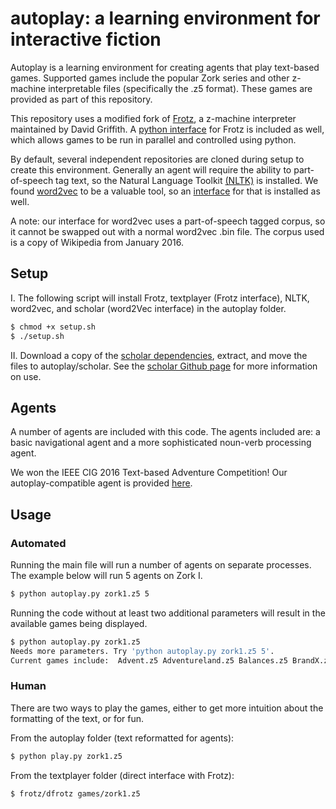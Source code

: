 
# autoplay: a learning environment for interactive fiction

Autoplay is a learning environment for creating agents that play text-based games. Supported games include the popular Zork series and other z-machine interpretable files (specifically the .z5 format). These games are provided as part of this repository.

This repository uses a modified fork of [Frotz](https://github.com/DavidGriffith/frotz), a z-machine interpreter maintained by David Griffith. A [python interface](https://github.com/danielricks/textplayer) for Frotz is included as well, which allows games to be run in parallel and controlled using python.

By default, several independent repositories are cloned during setup to create this environment. Generally an agent will require the ability to part-of-speech tag text, so the Natural Language Toolkit [(NLTK)](http://www.nltk.org/) is installed. We found [word2vec](https://code.google.com/archive/p/word2vec/) to be a valuable tool, so an [interface](https://github.com/danielricks/scholar) for that is installed as well.

A note: our interface for word2vec uses a part-of-speech tagged corpus, so it cannot be swapped out with a normal word2vec .bin file. The corpus used is a copy of Wikipedia from January 2016.

## Setup

I. The following script will install Frotz, textplayer (Frotz interface), NLTK, word2vec, and scholar (word2Vec interface) in the autoplay folder.

```bash
$ chmod +x setup.sh
$ ./setup.sh
```

II. Download a copy of the [scholar dependencies](https://drive.google.com/file/d/1srOUFidQ9fV240wyF7GW4eqF6raCawBV/view), extract, and move the files to autoplay/scholar. See the [scholar Github page](https://github.com/danielricks/scholar) for more information on use.

## Agents

A number of agents are included with this code. The agents included are: a basic navigational agent and a more sophisticated noun-verb processing agent.

We won the IEEE CIG 2016 Text-based Adventure Competition! Our autoplay-compatible agent is provided [here](https://github.com/danielricks/BYU-Agent-2016).

## Usage

### Automated

Running the main file will run a number of agents on separate processes. The example below will run 5 agents on Zork I.

```bash
$ python autoplay.py zork1.z5 5
```

Running the code without at least two additional parameters will result in the available games being displayed.

```bash
$ python autoplay.py zork1.z5
Needs more parameters. Try 'python autoplay.py zork1.z5 5'.
Current games include:  Advent.z5 Adventureland.z5 Balances.z5 BrandX.z5 ...
```

### Human

There are two ways to play the games, either to get more intuition about the formatting of the text, or for fun.

From the autoplay folder (text reformatted for agents):
```bash
$ python play.py zork1.z5
```

From the textplayer folder (direct interface with Frotz):
```bash
$ frotz/dfrotz games/zork1.z5
```
